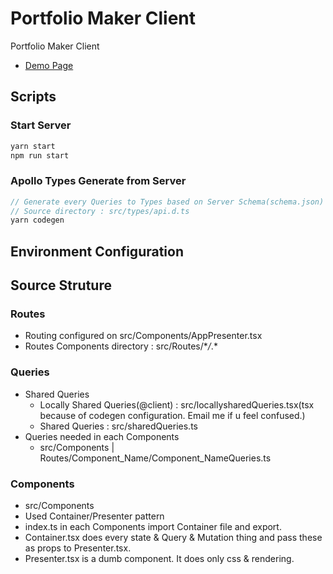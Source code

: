 # Portfolio Maker Client

Portfolio Maker Client

- [Demo Page](https://lopun.github.io/portfolio-maker-client/)

## Scripts

### Start Server

```js
yarn start
npm run start
```

### Apollo Types Generate from Server

```js
// Generate every Queries to Types based on Server Schema(schema.json)
// Source directory : src/types/api.d.ts
yarn codegen
```

## Environment Configuration

## Source Struture

### Routes

- Routing configured on src/Components/AppPresenter.tsx
- Routes Components directory : src/Routes/\*_/_.\*

### Queries

- Shared Queries
  - Locally Shared Queries(@client) : src/locallysharedQueries.tsx(tsx because of codegen configuration. Email me if u feel confused.)
  - Shared Queries : src/sharedQueries.ts
- Queries needed in each Components
  - src/Components | Routes/Component_Name/Component_NameQueries.ts

### Components

- src/Components
- Used Container/Presenter pattern
- index.ts in each Components import Container file and export.
- Container.tsx does every state & Query & Mutation thing and pass these as props to Presenter.tsx.
- Presenter.tsx is a dumb component. It does only css & rendering.
